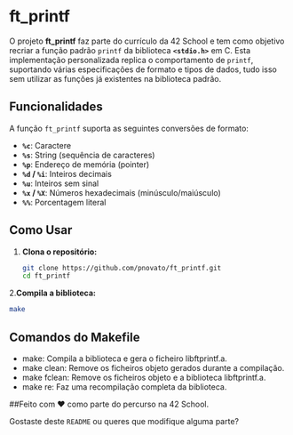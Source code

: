 # ft_printf

O projeto **ft_printf** faz parte do currículo da 42 School e tem como objetivo recriar a função padrão `printf` da biblioteca **`<stdio.h>`** em C. Esta implementação personalizada replica o comportamento de `printf`, suportando várias especificações de formato e tipos de dados, tudo isso sem utilizar as funções já existentes na biblioteca padrão.

## Funcionalidades

A função `ft_printf` suporta as seguintes conversões de formato:

- **`%c`**: Caractere
- **`%s`**: String (sequência de caracteres)
- **`%p`**: Endereço de memória (pointer)
- **`%d` / `%i`**: Inteiros decimais
- **`%u`**: Inteiros sem sinal
- **`%x` / `%X`**: Números hexadecimais (minúsculo/maiúsculo)
- **`%%`**: Porcentagem literal

## Como Usar
1. **Clona o repositório:**
   ```bash
   git clone https://github.com/pnovato/ft_printf.git
   cd ft_printf
2.**Compila a biblioteca:**
   ```bash
   make
   ```

## Comandos do Makefile

  - make: Compila a biblioteca e gera o ficheiro libftprintf.a.
  - make clean: Remove os ficheiros objeto gerados durante a compilação.
  - make fclean: Remove os ficheiros objeto e a biblioteca libftprintf.a.
  - make re: Faz uma recompilação completa da biblioteca.

##Feito com ❤️ como parte do percurso na 42 School.


Gostaste deste `README` ou queres que modifique alguma parte?


